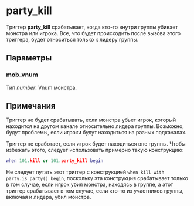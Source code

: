 # party_kill
Триггер **party_kill** срабатывает, когда кто-то внутри группы убивает монстра или игрока. Все, что будет происходить после вызова этого триггера, будет относиться только к лидеру группы.

## Параметры
### mob_vnum
Тип *number*. Vnum монстра.

## Примечания
Триггер не будет срабатывать, если монстра убьет игрок, который находится на другом канале относительно лидера группы. Возможно, будут проблемы, если игроки будут находиться на разных подканалах.

Триггер не сработает, если игрок будет находиться вне группы. Чтобы избежать этого, следует использовать примерно такую конструкцию:

````lua
when 101.kill or 101.party_kill begin
````

Не следует путать этот триггер с конструкцией `when kill with party.is_party() begin`, поскольку эта конструкция срабатывает только в том случае, если игрок убил монстра, находясь в группе, а этот триггер срабатывает в том случае, если кто-то из участников группы, включая и лидера, убил монстра.